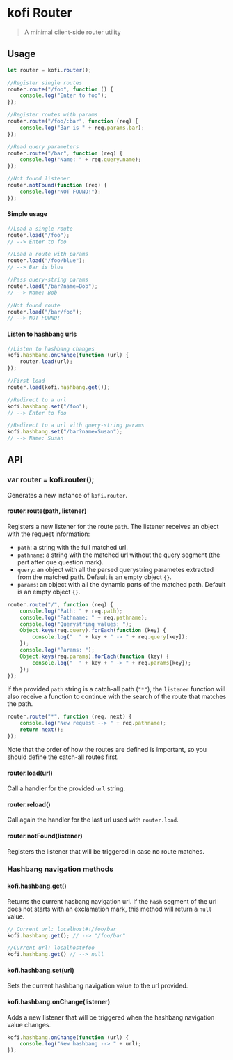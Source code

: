 # kofi Router

> A minimal client-side router utility

## Usage

```javascript 
let router = kofi.router();

//Register single routes
router.route("/foo", function () {
    console.log("Enter to foo");
});

//Register routes with params
router.route("/foo/:bar", function (req) {
    console.log("Bar is " + req.params.bar);
});

//Read query parameters
router.route("/bar", function (req) {
    console.log("Name: " + req.query.name);
});

//Not found listener
router.notFound(function (req) {
    console.log("NOT FOUND!");
});
```

#### Simple usage 

``` javascript
//Load a single route
router.load("/foo");
// --> Enter to foo

//Load a route with params
router.load("/foo/blue");
// --> Bar is blue

//Pass query-string params
router.load("/bar?name=Bob");
// --> Name: Bob

//Not found route
router.load("/bar/foo");
// --> NOT FOUND!
```

#### Listen to hashbang urls

```javascript
//Listen to hashbang changes
kofi.hashbang.onChange(function (url) {
    router.load(url);
});

//First load
router.load(kofi.hashbang.get());

//Redirect to a url
kofi.hashbang.set("/foo");
// --> Enter to foo

//Redirect to a url with query-string params
kofi.hashbang.set("/bar?name=Susan");
// --> Name: Susan
```

## API

### var router = kofi.router();

Generates a new instance of `kofi.router`.

#### router.route(path, listener)

Registers a new listener for the route `path`. The listener receives an object with the request information: 

- `path`: a string with the full matched url.
- `pathname`: a string with the matched url without the query segment (the part after que question mark).
- `query`: an object with all the parsed querystring parametes extracted from the matched path. Default is an empty object `{}`.
- `params`: an object with all the dynamic parts of the matched path. Default is an empty object `{}`.

```javascript
router.route("/", function (req) {
    console.log("Path: " + req.path);
    console.log("Pathname: " + req.pathname);
    console.log("Querystring values: ");
    Object.keys(req.query).forEach(function (key) {
        console.log("  " + key + " -> " + req.query[key]);
    });
    console.log("Params: ");
    Object.keys(req.params).forEach(function (key) {
        console.log("  " + key + " -> " + req.params[key]);
    });
});
```

If the provided `path` string is a catch-all path (`"*"`), the `listener` function will also receive a function to continue with the search of the route that matches the path.

```javascript
router.route("*", function (req, next) {
    console.log("New request --> " + req.pathname);
    return next();
});
```

Note that the order of how the routes are defined is important, so you should define the catch-all routes first.

#### router.load(url)

Call a handler for the provided `url` string.

#### router.reload()

Call again the handler for the last url used with `router.load`.

#### router.notFound(listener)

Registers the listener that will be triggered in case no route matches.

### Hashbang navigation methods 

#### kofi.hashbang.get()

Returns the current hasbang navigation url. If the `hash` segment of the url does not starts with an exclamation mark, this method will return a `null` value.

```javascript
// Current url: localhost#!/foo/bar
kofi.hashbang.get(); // --> "/foo/bar"

//Current url: localhost#foo
kofi.hashbang.get() // --> null
```

#### kofi.hashbang.set(url)

Sets the current hashbang navigation value to the url provided.

#### kofi.hashbang.onChange(listener)

Adds a new listener that will be triggered when the hashbang navigation value changes.

```javascript 
kofi.hashbang.onChange(function (url) {
    console.log("New hashbang --> " + url);
});
```


